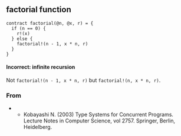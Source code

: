 ## factorial function

```
contract factorial(@n, @x, r) = {
  if (n == 0) {
    r!(x)
  } else {
    factorial!(n - 1, x * n, r)
  }
}
```

#### Incorrect: infinite recursion
Not ```factorial!(n - 1, x * n, r)``` but ```factorial!(n, x * n, r)```.

### From
  - - Kobayashi N. (2003) Type Systems for Concurrent Programs. Lecture Notes in Computer Science, vol 2757. Springer, Berlin, Heidelberg.
